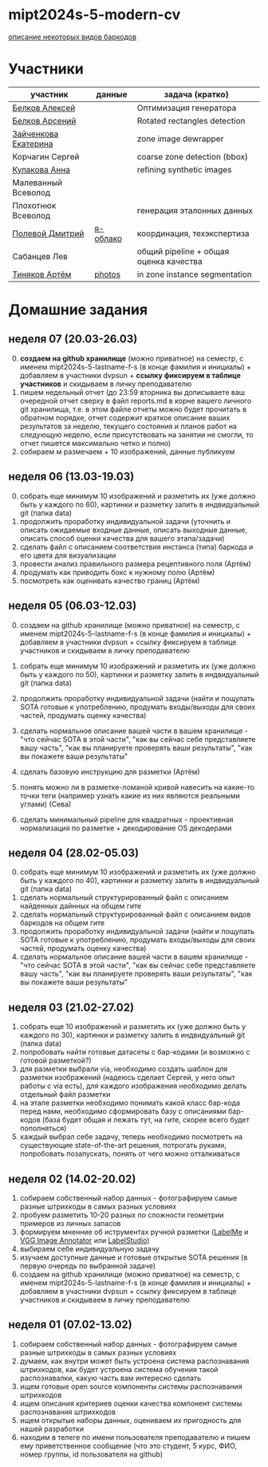 # mipt2024s-5-modern-cv

[описание некоторых видов баркодов](barcode_types.md)

# Участники

| участник              | данные | задача (кратко)                           |
| --------------------- | -------| ----------------------------------------- |
|[Белков Алексей](https://github.com/alexeybelkov)| |Оптимизация генератора
|[Белков Арсений](https://github.com/arseniybelkov/mipt2024s-5-belkov-arseniy)|  | Rotated rectangles detection |
|[Зайченкова Екатерина](https://github.com/Zayrina/mipt2024s-5-zaychenkova-e-e)   |        | zone image dewrapper |
|Корчагин Сергей        |        | coarse zone detection (bbox) |
|[Кулакова Анна](https://github.com/kulakovaanna/mipt2024s-5-kulakova-a-d)| | refining synthetic images |
|Малеванный Всеволод| |
|Плохотнюк Всеволод |     | генерация эталонных данных |
|[Полевой Дмитрий](https://github.com/dvpsun/mipt2024s-5-modern-cv)|[я-облако](https://disk.yandex.ru/d/eOlAMqBw1xbWeg)        | координация, техэкспертиза                |
|Сабанцев Лев     |       | общий pipeline + общая оценка качества |
|[Тиняков Артём](https://github.com/ArtemTinyakov/mipt2024s-5-Tiniakov-A-D)| [photos](https://disk.yandex.ru/d/yKHmNgF8G0FKxg) | in zone instance segmentation |

# Домашние задания

## неделя 07 (20.03-26.03)
0. **создаем на github хранилище** (можно приватное) на семестр, с именем mipt2024s-5-lastname-f-s (в конце фамилия и инициалы) + добавляем в участники dvpsun + **ссылку фиксируем в таблице участников** и скидываем в личку преподавателю
1. пишем недельный отчет (до 23:59 вторника вы  дописываете ваш очередной отчет сверху в файл reports.md в корне вашего личного git хранилища, т.е. в этом файле отчеты можно будет прочитать в обратном порядке, отчет содержит краткое описание ваших результатов за неделю, текущего состояния и планов работ на следующую неделю, если присутствовать на занятии не смогли, то отчет пишется максимально четко и полно)
2. собираем м размечаем + 10 изображений, данные публикуем

## неделя 06 (13.03-19.03)
0. собрать еще минимум 10 изображений и разметить их (уже должно быть у каждого по 60), картинки и разметку залить в индвидуальный git (папка data)
1. продолжить проработку индивидуальной задачи (уточнить и описать ожидаемые входные данные, описать выходные данные, описать способ оценки качества для вашего этапа/задачи)
2. сделать файл с описанием соответствия инстанса (типа) баркода и его цвета для визуализации
3. провести анализ правильного размера рецептивного поля (Артём)
4. продумать как приводить бокс к нужному полю (Артём)
5. посмотреть как оценивать качество границ (Артём)

## неделя 05 (06.03-12.03)
0. создаем на github хранилище (можно приватное) на семестр, с именем mipt2024s-5-lastname-f-s (в конце фамилия и инициалы) + добавляем в участники dvpsun + ссылку фиксируем в таблице участников и скидываем в личку преподавателю
0. собрать еще минимум 10 изображений и разметить их (уже должно быть у каждого по 50), картинки и разметку залить в индвидуальный git (папка data)

1. продолжить проработку индивидуальной задачи (найти и пощупать SOTA готовые к употреблению, продумать входы/выходы для своих частей, продумать оценку качества)
2. сделать нормальное описание вашей части в вашем хранилище - "что сейчас SOTA в этой части", "как вы сейчас себе представляете вашу часть", "как вы планируете проверять ваши результаты", "как вы покажете ваши результаты"

3. сделать базовую инструкцию для разметки (Артём)
4. понять можно ли в разметке-ломаной кривой навесить на какие-то точки теги (например узнать какие из них являются реальными углами) (Сева)
5. сделать минимальный pipeline для квадратных - проективная нормализация по разметке + декодирование OS декодерами

## неделя 04 (28.02-05.03)
0. собрать еще минимум 10 изображений и разметить их (уже должно быть у каждого по 40), картинки и разметку залить в индвидуальный git (папка data)
1. сделать нормальный структурированный файл с описанием найденных дайнных на общем гите
2. сделать нормальный структурированный файл с описанием видов баркодов на общем гите
3. продолжить проработку индивидуальной задачи (найти и пощупать SOTA готовые к употреблению, продумать входы/выходы для своих частей, продумать оценку качества)
5. сделать нормальное описание вашей части в вашем хранилище - "что сейчас SOTA в этой части", "как вы сейчас себе представляете вашу часть", "как вы планируете проверять ваши результаты", "как вы покажете ваши результаты"

## неделя 03 (21.02-27.02)
1. собрать еще 10 изображений и разметить их (уже должно быть у каждого по 30), картинки и разметку залить в индвидуальный git (папка data)
2. попробовать найти готовые датасеты с бар-кодами (и возможно с готовой разметкой?)
3. для разметки выбрали via, необходимо создать шаблон для разметки изображений (надеюсь сделает Сергей, у него опыт работы с via есть), для каждого изображения необходимо делать отдельный файл разметки
4. на этапе разметки необходимо понимать какой класс бар-кода перед нами, необходимо сформировать базу с описаниями бар-кодов (база будет общая и лежать тут, на гите, скорее всего будет пополняться)
5. каждый выбрал себе задачу, теперь необходимо посмотреть на существующие state-of-the-art решения, потрогать руками, попробовать позапускать, понять от чего можно отталкиваться

## неделя 02 (14.02-20.02)
1. собираем собственный набор данных - фотографируем самые разные штрихкоды в самых разных условиях
2. пробуем разметить 10-20 разных по сложности геометрии примеров из личных запасов
3. формируем мненние об иструментах ручной разметки ([LabelMe](https://github.com/labelmeai/labelme) и [VGG Image Annotator](https://www.robots.ox.ac.uk/~vgg/software/via/) или [LabelStudio](https://github.com/HumanSignal/label-studio))
4. выбираем себе индивидуальную задачу
5. изучаем доступные данные и готовые открытые SOTA решения (в первую очередь по выбранной задаче)
6. создаем на github хранилище (можно приватное) на семестр, с именем mipt2024s-5-lastname-f-s (в конце фамилия и инициалы) + добавляем в участники dvpsun + ссылку фиксируем в таблице участников и скидываем в личку преподавателю

## неделя 01 (07.02-13.02)
1. собираем собственный набор данных - фотографируем самые разные штрихкоды в самых разных условиях
2. думаем, как внутри может быть устроена система распознавания штрихкодов, как будет устроена система обучения такой распознавалки, какую часть вам интересно сделать
3. ищем готовые open source компоненты системы распознавания штрихкодов
4. ищем описания критериев оценки качества компонент системы распознавания штрихкодов 
5. ищем открытые наборы данных, оцениваем их пригодность для нашей разработки
6. находим в телеге по имени пользователя преподавателю и пишем ему приветственное сообщение (что это студент, 5 курс, ФИО, номер группы, id пользователя на github)
